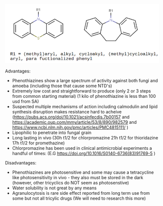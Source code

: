 <img src ="https://github.com/OpenSourceMycetoma/Series-3-Phenothiazines/blob/master/frontpage.png"> </img>



Advantages:
* Phenothiazines show a large spectrum of activity against both fungi and amoeba (including those that cause some NTD's) 
* Extremely low cost and straightforward to produce (only 2 or 3 steps from common starting material) (1 kilo of phenothiazine is less than 100 usd from SA)
* Suspected multiple mechanisms of action including calmodulin and lipid synthesis disruption makes resistance hard to acheive (https://pubs.acs.org/doi/10.1021/acsinfecdis.7b00157 and https://academic.oup.com/mmy/article/53/8/890/982579 and https://www.ncbi.nlm.nih.gov/pmc/articles/PMC4815111/ )
* Lipophilic to penetrate into fungal grain 
* Long lasting in vivo (30h t1/2 for chlorpromazine 21h t1/2 for thioridazine 17h t1/2 for promethazine) 
* Chlorpromazine has been used in clinical antimicrobial experiments a handful of times: (E.G https://doi.org/10.1016/S0140-6736(83)91769-5 )

Disadvantages:
* Phenothiazines are photosensitive and some may cause a tetracycline like photosensitivity in vivo - they also must be stored in the dark (however, other tricyclics do NOT seem as photosenstive)
* Water solubility is not great by any means
* Agranulocytosis is rare side effect reported from long term use from some but not all tricylic drugs (We will need to research this more)
